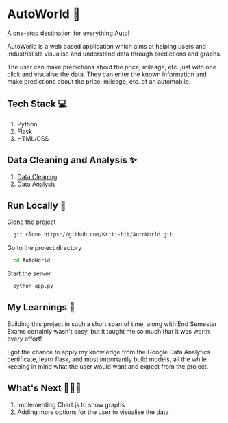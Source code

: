 # AutoWorld 🚗

A one-stop destination for everything Auto!

AutoWorld is a web based application which aims at helping users and industrialists visualise and understand data through predictions and graphs.

The user can make predictions about the price, mileage, etc. just with one click and visualise the data. They can enter the known information and make predictions about the price, mileage, etc. of an automobile.

## Tech Stack 💻

1. Python
2. Flask
3. HTML/CSS

## Data Cleaning and Analysis ✨

1. <a target="_blank" href="https://www.kaggle.com/code/kriti7/automobile-data-cleaning/notebook">Data Cleaning</a>
2. <a target="_blank" href="https://www.kaggle.com/code/kriti7/automobile-data-analysis/notebook">Data Analysis</a>

## Run Locally 🧪

Clone the project

```bash
  git clone https://github.com/Kriti-bit/AutoWorld.git
```

Go to the project directory

```bash
  cd AutoWorld
```

Start the server

```bash
  python app.py
```

## My Learnings 📝

Building this project in such a short span of time, along with End Semester Exams certainly wasn't easy, but it taught me so much that it was worth every effort!

I got the chance to apply my knowledge from the Google Data Analytics certificate, learn flask, and most importantly build models, all the while keeping in mind what the user would want and expect from the project.

## What's Next 👩🏻‍💻

1. Implementing Chart.js to show graphs
2. Adding more options for the user to visualise the data
